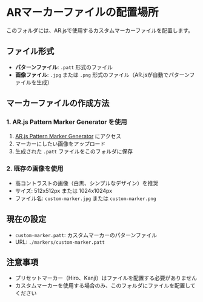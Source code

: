 # ARマーカーファイルの配置場所

このフォルダには、AR.jsで使用するカスタムマーカーファイルを配置します。

## ファイル形式

- **パターンファイル**: `.patt` 形式のファイル
- **画像ファイル**: `.jpg` または `.png` 形式のファイル（AR.jsが自動でパターンファイルを生成）

## マーカーファイルの作成方法

### 1. AR.js Pattern Marker Generator を使用
1. [AR.js Pattern Marker Generator](https://jeromeetienne.github.io/AR.js/three.js/examples/marker-training/examples/generator.html) にアクセス
2. マーカーにしたい画像をアップロード
3. 生成された `.patt` ファイルをこのフォルダに保存

### 2. 既存の画像を使用
- 高コントラストの画像（白黒、シンプルなデザイン）を推奨
- サイズ: 512x512px または 1024x1024px
- ファイル名: `custom-marker.jpg` または `custom-marker.png`

## 現在の設定

- `custom-marker.patt`: カスタムマーカーのパターンファイル
- URL: `./markers/custom-marker.patt`

## 注意事項

- プリセットマーカー（Hiro、Kanji）はファイルを配置する必要がありません
- カスタムマーカーを使用する場合のみ、このフォルダにファイルを配置してください
